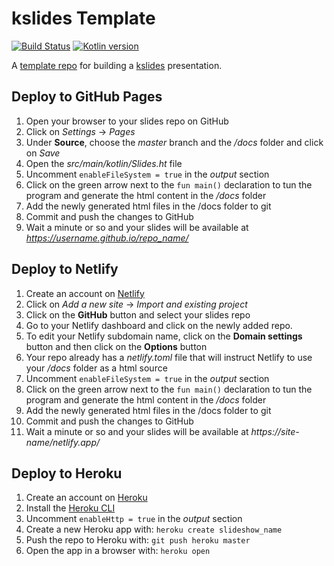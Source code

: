 # kslides Template

[![Build Status](https://app.travis-ci.com/kslides/kslides-template.svg?branch=master)](https://app.travis-ci.com/kslides/kslides-template)
[![Kotlin version](https://img.shields.io/badge/kotlin-1.6.20-red?logo=kotlin)](http://kotlinlang.org)

A [template repo](https://github.com/kslides/kslides-template/generate) for building
a [kslides](https://github.com/kslides/kslides) presentation.



## Deploy to GitHub Pages

1) Open your browser to your slides repo on GitHub 
2) Click on _Settings_ -> _Pages_ 
3) Under **Source**, choose the _master_ branch and the _/docs_ folder and click on _Save_
4) Open the _src/main/kotlin/Slides.ht_ file
5) Uncomment `enableFileSystem = true` in the _output_ section
6) Click on the green arrow next to the `fun main()` declaration to tun the program and generate the html content in the _/docs_ folder
7) Add the newly generated html files in the /docs folder to git 
8) Commit and push the changes to GitHub  
9) Wait a minute or so and your slides will be available at _https://username.github.io/repo_name/_

## Deploy to Netlify

1) Create an account on [Netlify](https://www.netlify.com/)
2) Click on _Add a new site_ -> _Import and existing project_
3) Click on the **GitHub** button and select your slides repo
4) Go to your Netlify dashboard and click on the newly added repo.
5) To edit your Netlify subdomain name, click on the **Domain settings** button and then click on the **Options** button 
6) Your repo already has a _netlify.toml_ file that will instruct Netlify to use your _/docs_ folder as a html source
7) Uncomment `enableFileSystem = true` in the _output_ section
8) Click on the green arrow next to the `fun main()` declaration to tun the program and generate the html content in the _/docs_ folder
9) Add the newly generated html files in the /docs folder to git
10) Commit and push the changes to GitHub
11) Wait a minute or so and your slides will be available at _https://site-name/netlify.app/_


## Deploy to Heroku

1) Create an account on [Heroku](https://www.heroku.com/)
2) Install the [Heroku CLI](https://devcenter.heroku.com/articles/heroku-cli#install-the-heroku-cli)
3) Uncomment `enableHttp = true` in the _output_ section
4) Create a new Heroku app with: `heroku create slideshow_name`
5) Push the repo to Heroku with: `git push heroku master`
6) Open the app in a browser with: `heroku open`



